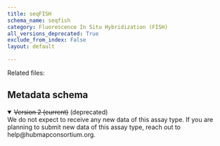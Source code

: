 ```yaml
---
title: seqFISH
schema_name: seqfish
category: Fluorescence In Situ Hybridization (FISH)
all_versions_deprecated: True
exclude_from_index: False
layout: default

---
```


Related files:





## Metadata schema


<details markdown="1" open="true"><summary><s>Version 2 (current)</s> (deprecated)</summary>
We do not expect to receive any new data of this assay type.
If you are planning to submit new data of this assay type, reach out to help@hubmapconsortium.org.
</details>



<br>

